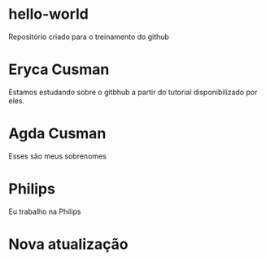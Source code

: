 # hello-world
Repositório criado para o treinamento do github
# Eryca Cusman
Estamos estudando sobre o gitbhub a partir do tutorial disponibilizado por eles.
# Agda Cusman 
Esses são meus sobrenomes 
# Philips
Eu trabalho na Philips
# Nova atualização
